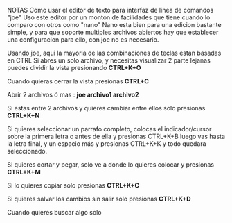 NOTAS Como usar el editor de texto para interfaz de linea de comandos "joe"
Uso este editor por un monton de facilidades que tiene cuando lo comparo con otros como "nano"
Nano esta bien para una edicion bastante simple, y para que soporte multiples archivos abiertos
hay que establecer una configuracion para ello, con joe no es necesario.


Usando joe, aqui la mayoria de las combinaciones de teclas estan basadas en CTRL
Si abres un solo archivo, y necesitas visualizar 2 parte lejanas puedes dividir
la vista presionando
**CTRL+K+O**

Cuando quieras cerrar la vista presionas
**CTRL+C**


Abrir 2 archivos ó mas :
**joe archivo1 archivo2**

Si estas entre 2 archivos y quieres cambiar entre ellos solo presionas
**CTRL+K+N**

Si quieres seleccionar un parrafo completo, colocas el indicador/cursor
sobre la primera letra o antes de ella y presionas CTRL+K+B luego vas
hasta la letra final, y un espacio más y presionas CTRL+K+K y todo
quedara seleccionado.

Si quieres cortar y pegar, solo ve a donde lo quieres colocar y presionas
**CTRL+K+M**

Si lo quieres copiar solo presionas
**CTRL+K+C**

Si quieres salvar los cambios sin salir solo presionas
**CTRL+K+D**

Cuando quieres buscar algo solo